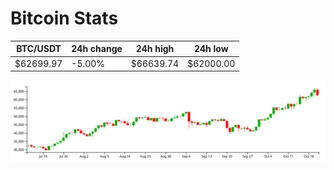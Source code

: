 # Bitcoin Stats

BTC/USDT|24h change|24h high|24h low|
|---|---|---|---|
|$62699.97|-5.00%|$66639.74|$62000.00|

<img src="./chart.svg">

